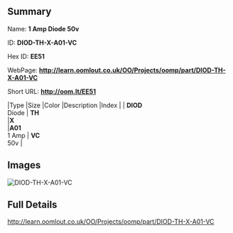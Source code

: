 

## Summary
 
Name: __1 Amp Diode 50v__

ID: __DIOD-TH-X-A01-VC__

Hex ID: __EE51__

WebPage: __http://learn.oomlout.co.uk/OO/Projects/oomp/part/DIOD-TH-X-A01-VC__

Short URL: __http://oom.lt/EE51__


|Type   |Size   |Color   |Description   |Index   |
| __DIOD__ <br>Diode  | __TH__<br>   |__X__<br>    |__A01__<br>1 Amp    | __VC__<br> 50v |


## Images
![DIOD-TH-X-A01-VC](http://oomlout.com/oomp-gen/parts/DIOD-TH-X-A01-VC/DIOD-TH-X-A01-VC_420.jpg)

## Full Details

 http://learn.oomlout.co.uk/OO/Projects/oomp/part/DIOD-TH-X-A01-VC

